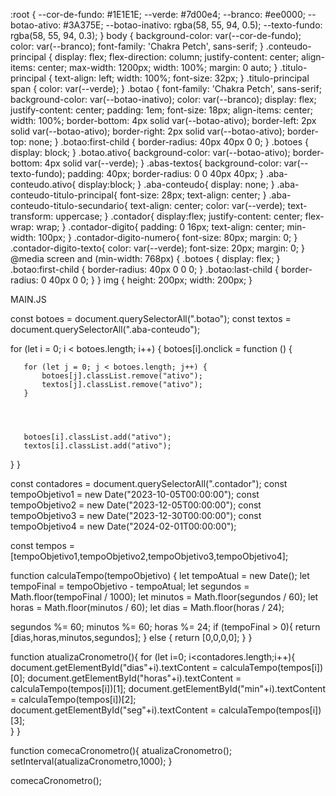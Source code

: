 :root {
   --cor-de-fundo: #1E1E1E;
   --verde: #7d00e4;
   --branco: #ee0000;
   --botao-ativo: #3A375E;
   --botao-inativo: rgba(58, 55, 94, 0.5);
   --texto-fundo: rgba(58, 55, 94, 0.3);
}
body {
   background-color: var(--cor-de-fundo);
   color: var(--branco);
   font-family: 'Chakra Petch', sans-serif;
}
.conteudo-principal {
   display: flex;
   flex-direction: column;
   justify-content: center;
   align-items: center;
   max-width: 1200px;
   width: 100%;
   margin: 0 auto;
}
.titulo-principal {
   text-align: left;
   width: 100%;
   font-size: 32px;
}
.titulo-principal span {
   color: var(--verde);
}
.botao {
   font-family: 'Chakra Petch', sans-serif;
   background-color: var(--botao-inativo);
   color: var(--branco);
   display: flex;
   justify-content: center;
   padding: 1em;
   font-size: 18px;
   align-items: center;
   width: 100%;
   border-bottom: 4px solid var(--botao-ativo);
   border-left: 2px solid var(--botao-ativo);
   border-right: 2px solid var(--botao-ativo);
   border-top: none;
}
.botao:first-child {
   border-radius: 40px 40px 0 0;
}
.botoes {
   display: block;
}
.botao.ativo{
   background-color: var(--botao-ativo);
   border-bottom: 4px solid var(--verde);
}
.abas-textos{
   background-color: var(--texto-fundo);
   padding: 40px;
   border-radius: 0 0 40px 40px;
}
.aba-conteudo.ativo{
   display:block;
}
.aba-conteudo{
   display: none;
}
.aba-conteudo-titulo-principal{
   font-size: 28px;
   text-align: center;
}
.aba-conteudo-titulo-secundario{
   text-align: center;
   color: var(--verde);
   text-transform: uppercase;
}
.contador{
   display:flex;
   justify-content: center;
   flex-wrap: wrap;
}
.contador-digito{
   padding: 0 16px;
   text-align: center;
   min-width: 100px;
}
.contador-digito-numero{
   font-size: 80px;
   margin: 0;
}
.contador-digito-texto{
   color: var(--verde);
   font-size: 20px;
   margin: 0;
}
@media screen and (min-width: 768px) {
   .botoes {
       display: flex;
   }
   .botao:first-child {
       border-radius: 40px 0 0 0;
   }
   .botao:last-child {
       border-radius: 0 40px 0 0;
   }
}
img  {
   height: 200px;
   width: 200px;
   }



MAIN.JS 

const botoes = document.querySelectorAll(".botao");
const textos = document.querySelectorAll(".aba-conteudo");




for (let i = 0; i < botoes.length; i++) {
   botoes[i].onclick = function () {




       for (let j = 0; j < botoes.length; j++) {
           botoes[j].classList.remove("ativo");
           textos[j].classList.remove("ativo");
       }




       botoes[i].classList.add("ativo");
       textos[i].classList.add("ativo");
   }
}




const contadores = document.querySelectorAll(".contador");
const tempoObjetivo1 = new Date("2023-10-05T00:00:00");
const tempoObjetivo2 = new Date("2023-12-05T00:00:00");
const tempoObjetivo3 = new Date("2023-12-30T00:00:00");
const tempoObjetivo4 = new Date("2024-02-01T00:00:00");




const tempos = [tempoObjetivo1,tempoObjetivo2,tempoObjetivo3,tempoObjetivo4];








function calculaTempo(tempoObjetivo) {
   let tempoAtual = new Date();
   let tempoFinal = tempoObjetivo - tempoAtual;
   let segundos = Math.floor(tempoFinal / 1000);
   let minutos = Math.floor(segundos / 60);
   let horas = Math.floor(minutos / 60);
   let dias = Math.floor(horas / 24);




   segundos %= 60;
   minutos %= 60;
   horas %= 24;
   if (tempoFinal > 0){
       return [dias,horas,minutos,segundos];
   } else {
       return [0,0,0,0];
   }
}




function atualizaCronometro(){
   for (let i=0; i<contadores.length;i++){
       document.getElementById("dias"+i).textContent = calculaTempo(tempos[i])[0];
       document.getElementById("horas"+i).textContent = calculaTempo(tempos[i])[1];
       document.getElementById("min"+i).textContent = calculaTempo(tempos[i])[2];
       document.getElementById("seg"+i).textContent = calculaTempo(tempos[i])[3];  
   }
}




function comecaCronometro(){
   atualizaCronometro();
   setInterval(atualizaCronometro,1000);
}




comecaCronometro();



